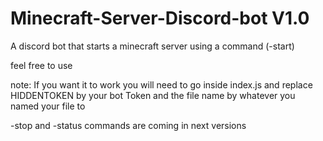 # Minecraft-Server-Discord-bot V1.0
A discord bot that starts a minecraft server using a command (-start)

feel free to use

note: If you want it to work you will need to go inside index.js and replace HIDDENTOKEN by your bot Token and the file name by whatever you named your file to

-stop and -status commands are coming in next versions
